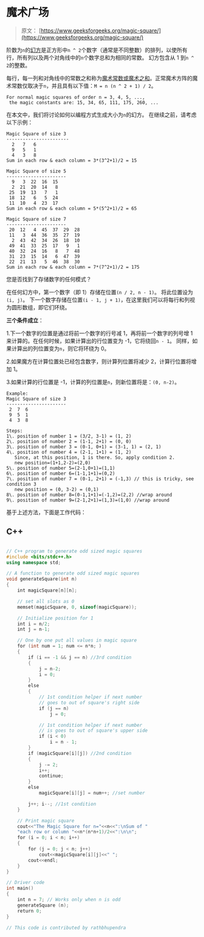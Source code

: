 # 魔术广场

> 原文： [https://www.geeksforgeeks.org/magic-square/](https://www.geeksforgeeks.org/magic-square/)

阶数为`n`的[幻方](http://en.wikipedia.org/wiki/Magic_square)是正方形中`n ^ 2`个数字（通常是不同整数）的排列，以使所有行，所有列以及两个对角线中的`n`个数字总和为相同的常数。 幻方包含从 1 到`n ^ 2`的整数。

每行，每一列和对角线中的常数之和称为[魔术常数或魔术之和](http://en.wikipedia.org/wiki/Magic_constant)。正常魔术方阵的魔术常数仅取决于`n`，并且具有以下值：`M = n (n ^ 2 + 1) / 2`。

```
For normal magic squares of order n = 3, 4, 5, ...,
 the magic constants are: 15, 34, 65, 111, 175, 260, ... 
```

在本文中，我们将讨论如何以编程方式生成大小为`n`的幻方。 在继续之前，请考虑以下示例：

```
Magic Square of size 3
-----------------------
  2   7   6
  9   5   1
  4   3   8
Sum in each row & each column = 3*(3^2+1)/2 = 15

Magic Square of size 5
----------------------
  9   3  22  16  15
  2  21  20  14   8
 25  19  13   7   1
 18  12   6   5  24
 11  10   4  23  17
Sum in each row & each column = 5*(5^2+1)/2 = 65

Magic Square of size 7
----------------------
 20  12   4  45  37  29  28
 11   3  44  36  35  27  19
  2  43  42  34  26  18  10
 49  41  33  25  17   9   1
 40  32  24  16   8   7  48
 31  23  15  14   6  47  39
 22  21  13   5  46  38  30
Sum in each row & each column = 7*(7^2+1)/2 = 175

```

您是否找到了存储数字的任何模式？

在任何幻方中，第一个数字（即 1）存储在位置`(n / 2, n - 1)`。 将此位置设为`(i, j)`。 下一个数字存储在位置`(i - 1, j + 1)`，在这里我们可以将每行和列视为圆形数组，即它们环绕。

**三个条件成立**：

1.下一个数字的位置是通过将前一个数字的行号减 1，再将前一个数字的列号增 1 来计算的。在任何时候，如果计算出的行位置变为 -1，它将绕回`n - 1`。 同样，如果计算出的列位置变为`n`，则它将环绕为 0。

2.如果魔方在计算位置处已经包含数字，则计算列位置将减少 2，计算行位置将增加 1。

3.如果计算的行位置是 -1，计算的列位置是`n`，则新位置将是：`(0, n-2)`。

```
Example:
Magic Square of size 3
----------------------
 2  7  6
 9  5  1
 4  3  8 

Steps:
1\. position of number 1 = (3/2, 3-1) = (1, 2)
2\. position of number 2 = (1-1, 2+1) = (0, 0)
3\. position of number 3 = (0-1, 0+1) = (3-1, 1) = (2, 1)
4\. position of number 4 = (2-1, 1+1) = (1, 2)
   Since, at this position, 1 is there. So, apply condition 2.
   new position=(1+1,2-2)=(2,0)
5\. position of number 5=(2-1,0+1)=(1,1)
6\. position of number 6=(1-1,1+1)=(0,2)
7\. position of number 7 = (0-1, 2+1) = (-1,3) // this is tricky, see condition 3 
   new position = (0, 3-2) = (0,1)
8\. position of number 8=(0-1,1+1)=(-1,2)=(2,2) //wrap around
9\. position of number 9=(2-1,2+1)=(1,3)=(1,0) //wrap around

```

基于上述方法，下面是工作代码：

## C++ 

```cpp

// C++ program to generate odd sized magic squares  
#include <bits/stdc++.h> 
using namespace std; 

// A function to generate odd sized magic squares  
void generateSquare(int n)  
{  
    int magicSquare[n][n];  

    // set all slots as 0  
    memset(magicSquare, 0, sizeof(magicSquare));  

    // Initialize position for 1  
    int i = n/2;  
    int j = n-1;  

    // One by one put all values in magic square  
    for (int num = 1; num <= n*n; )  
    {  
        if (i == -1 && j == n) //3rd condition  
        {  
            j = n-2;  
            i = 0;  
        }  
        else
        {  
            // 1st condition helper if next number  
            // goes to out of square's right side  
            if (j == n)  
                j = 0;  

            // 1st condition helper if next number  
            // is goes to out of square's upper side  
            if (i < 0)  
                i = n - 1;  
        }  
        if (magicSquare[i][j]) //2nd condition  
        {  
            j -= 2;  
            i++;  
            continue;  
        }  
        else
            magicSquare[i][j] = num++; //set number  

        j++; i--; //1st condition  
    }  

    // Print magic square  
    cout<<"The Magic Square for n="<<n<<":\nSum of "
    "each row or column "<<n*(n*n+1)/2<<":\n\n";  
    for (i = 0; i < n; i++)  
    {  
        for (j = 0; j < n; j++)  
            cout<<magicSquare[i][j]<<" ";  
        cout<<endl; 
    }  
}  

// Driver code  
int main()  
{  
    int n = 7; // Works only when n is odd  
    generateSquare (n);  
    return 0;  
}  

// This code is contributed by rathbhupendra 

```
